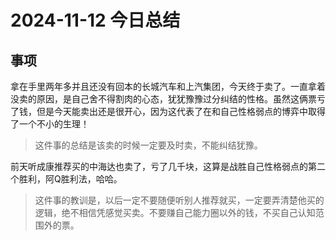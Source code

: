 # 2024-11-12 今日总结


## 事项

拿在手里两年多并且还没有回本的长城汽车和上汽集团，今天终于卖了。一直拿着没卖的原因，是自己舍不得割肉的心态，犹犹豫豫过分纠结的性格。虽然这俩票亏了钱，但是今天能卖出还是很开心，因为这代表了在和自己性格弱点的博弈中取得了一个不小的生理！

>这件事的总结是该卖的时候一定要及时卖，不能纠结犹豫。

前天听成康推荐买的中海达也卖了，亏了几千块，这算是战胜自己性格弱点的第二个胜利，阿Q胜利法，哈哈。

> 这件事的教训是，以后一定不要随便听别人推荐就买，一定要弄清楚他买的逻辑，绝不相信凭感觉买卖。不要赚自己能力圈以外的钱，不买自己认知范围外的票。

